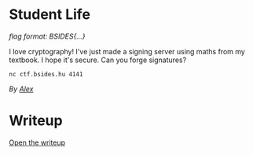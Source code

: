 # Student Life

*flag format: BSIDES{...}*

I love cryptography! I've just made a signing server using maths from my textbook. I hope it's secure. Can you forge signatures?

`nc ctf.bsides.hu 4141`

*By [Alex](https://github.com/ahornyai)*

# Writeup

[Open the writeup](WRITEUP.md)